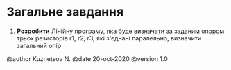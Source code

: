 # Загальне завдання

1. **Розробити** Лінійну програму, яка буде визначати за заданим опором трьох резисторів r1, r2, r3, які з'єднані паралельно, визначити загальний опір

@author Kuznetsov N.
@date 20-oct-2020
@version 1.0
